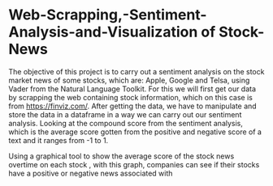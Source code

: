 # Web-Scrapping,-Sentiment-Analysis-and-Visualization of Stock-News

The objective of this project is to carry out a sentiment analysis on the stock market news of some stocks, which are: Apple, Google and Telsa, using Vader from the Natural Language Toolkit. For this we will first get our data by scrapping the web containing stock information, which on this case is from https://finviz.com/.
After getting the data, we have to manipulate and store the data in a dataframe in a way we can carry out our sentiment analysis. Looking at the compound score from the sentiment analysis, which is the average score gotten from the positive and negative score of a text and it ranges from -1 to 1. 

Using a graphical tool to show the average score of the stock news overtime on each stock , with this graph, companies can see if their stocks have a positive or negative news associated with 


